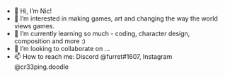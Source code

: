 - 👋 Hi, I’m Nic!
- 👀 I’m interested in making games, art and changing the way the world views games.
- 🌱 I’m currently learning so much - coding, character design, composition and more :)
- 💞️ I’m looking to collaborate on ...
- 📫 How to reach me: Discord @furret#1607, Instagram @cr33ping.doodle

<!---
CodingPupper/CodingPupper is a ✨ special ✨ repository because its `README.md` (this file) appears on your GitHub profile.
You can click the Preview link to take a look at your changes.
--->
